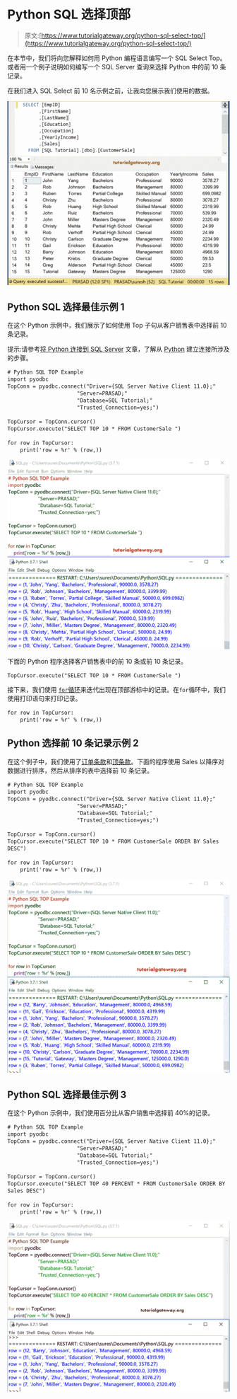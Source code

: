 # Python SQL 选择顶部

> 原文:[https://www.tutorialgateway.org/python-sql-select-top/](https://www.tutorialgateway.org/python-sql-select-top/)

在本节中，我们将向您解释如何用 Python 编程语言编写一个 SQL Select Top。或者用一个例子说明如何编写一个 SQL Server 查询来选择 Python 中的前 10 条记录。

在我们进入 SQL Select 前 10 名示例之前，让我向您展示我们使用的数据。

![Python SQL Select Top Example 1](img/597e7f7032eb6da3b946fc680699fd13.png)

## Python SQL 选择最佳示例 1

在这个 Python 示例中，我们展示了如何使用 Top 子句从客户销售表中选择前 10 条记录。

提示:请参考[将 Python 连接到 SQL Server](https://www.tutorialgateway.org/connect-python-and-sql-server/) 文章，了解从 [Python](https://www.tutorialgateway.org/python-tutorial/) 建立连接所涉及的步骤。

```
# Python SQL TOP Example
import pyodbc
TopConn = pyodbc.connect("Driver={SQL Server Native Client 11.0};"
                      "Server=PRASAD;"
                      "Database=SQL Tutorial;"
                      "Trusted_Connection=yes;")

TopCursor = TopConn.cursor()
TopCursor.execute("SELECT TOP 10 * FROM CustomerSale ")

for row in TopCursor:
    print('row = %r' % (row,))
```

![Python SQL Select Top Example 2](img/06062fdb6e902e9b439e8f84bca0c237.png)

下面的 Python 程序选择客户销售表中的前 10 条或前 10 条记录。

```
TopCursor.execute("SELECT TOP 10 * FROM CustomerSale ")
```

接下来，我们使用 [`for`循环](https://www.tutorialgateway.org/python-for-loop/)来迭代出现在顶部游标中的记录。在`for`循环中，我们使用打印语句来打印记录。

```
for row in TopCursor:    
    print('row = %r' % (row,))
```

## Python 选择前 10 条记录示例 2

在这个例子中，我们使用了[订单条款](https://www.tutorialgateway.org/sql-order-by-clause/)和[顶条款](https://www.tutorialgateway.org/sql-top-clause/)。下面的程序使用 Sales 以降序对数据进行排序，然后从排序的表中选择前 10 条记录。

```
# Python SQL TOP Example
import pyodbc
TopConn = pyodbc.connect("Driver={SQL Server Native Client 11.0};"
                      "Server=PRASAD;"
                      "Database=SQL Tutorial;"
                      "Trusted_Connection=yes;")

TopCursor = TopConn.cursor()
TopCursor.execute("SELECT TOP 10 * FROM CustomerSale ORDER BY Sales DESC")

for row in TopCursor:
    print('row = %r' % (row,))
```

![Python SQL Select Top Example 3](img/306bc11ec4bce01841a646f5c0b705fb.png)

## Python SQL 选择最佳示例 3

在这个 Python 示例中，我们使用百分比从客户销售中选择前 40%的记录。

```
# Python SQL TOP Example
import pyodbc
TopConn = pyodbc.connect("Driver={SQL Server Native Client 11.0};"
                      "Server=PRASAD;"
                      "Database=SQL Tutorial;"
                      "Trusted_Connection=yes;")

TopCursor = TopConn.cursor()
TopCursor.execute("SELECT TOP 40 PERCENT * FROM CustomerSale ORDER BY Sales DESC")

for row in TopCursor:
    print('row = %r' % (row,))
```

![Python SQL Select Top Example 4](img/6d7b9662e01abf84b29bb4319acda09a.png)